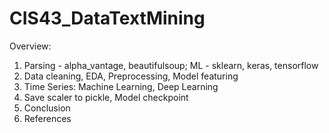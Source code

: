 # CIS43_DataTextMining
Overview:<br>
1. Parsing - alpha_vantage, beautifulsoup; ML - sklearn, keras, tensorflow
2. Data cleaning, EDA, Preprocessing, Model featuring <br>
3. Time Series: Machine Learning, Deep Learning<br>
4. Save scaler to pickle, Model checkpoint
5. Conclusion<br>
6. References<br>
